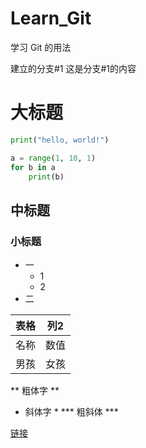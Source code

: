 # Learn_Git
学习 Git 的用法

建立的分支#1
    这是分支#1的内容
    
# 大标题
```python
print("hello, world!")

a = range(1, 10, 1)
for b in a
    print(b)
```
## 中标题
### 小标题
+ 一
    + 1
    + 2
+ 二

| 表格 | 列2 |
|:----|:----:|
| 名称 | 数值 |
| 男孩 | 女孩 |

** 粗体字 **
* 斜体字 *
*** 粗斜体 ***

[链接](baidu.com)
